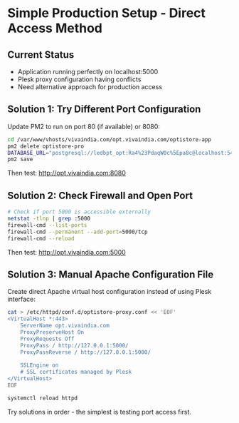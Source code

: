 # Simple Production Setup - Direct Access Method

## Current Status
- Application running perfectly on localhost:5000
- Plesk proxy configuration having conflicts
- Need alternative approach for production access

## Solution 1: Try Different Port Configuration
Update PM2 to run on port 80 (if available) or 8080:

```bash
cd /var/www/vhosts/vivaindia.com/opt.vivaindia.com/optistore-app
pm2 delete optistore-pro
DATABASE_URL="postgresql://ledbpt_opt:Ra4%23PdaqW0c%5Epa8c@localhost:5432/ieopt" NODE_ENV="production" PORT="8080" pm2 start /var/www/vhosts/vivaindia.com/opt.vivaindia.com/optistore-app/dist/index.js --name optistore-pro
pm2 save
```

Then test: http://opt.vivaindia.com:8080

## Solution 2: Check Firewall and Open Port
```bash
# Check if port 5000 is accessible externally
netstat -tlnp | grep :5000
firewall-cmd --list-ports
firewall-cmd --permanent --add-port=5000/tcp
firewall-cmd --reload
```

Then test: http://opt.vivaindia.com:5000

## Solution 3: Manual Apache Configuration File
Create direct Apache virtual host configuration instead of using Plesk interface:

```bash
cat > /etc/httpd/conf.d/optistore-proxy.conf << 'EOF'
<VirtualHost *:443>
    ServerName opt.vivaindia.com
    ProxyPreserveHost On
    ProxyRequests Off
    ProxyPass / http://127.0.0.1:5000/
    ProxyPassReverse / http://127.0.0.1:5000/
    
    SSLEngine on
    # SSL certificates managed by Plesk
</VirtualHost>
EOF

systemctl reload httpd
```

Try solutions in order - the simplest is testing port access first.